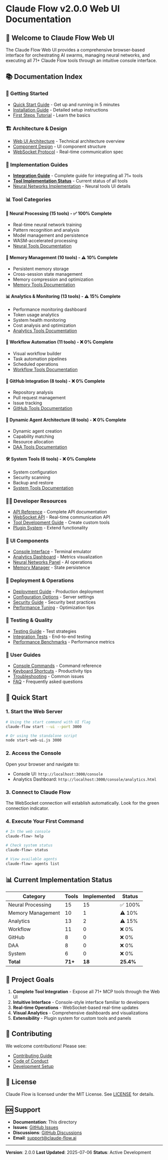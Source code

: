 # Claude Flow v2.0.0 Web UI Documentation

## 🌊 Welcome to Claude Flow Web UI

The Claude Flow Web UI provides a comprehensive browser-based interface for orchestrating AI swarms, managing neural networks, and executing all 71+ Claude Flow tools through an intuitive console interface.

## 📚 Documentation Index

### 🚀 Getting Started
- [Quick Start Guide](./QUICK_START.md) - Get up and running in 5 minutes
- [Installation Guide](./INSTALLATION.md) - Detailed setup instructions
- [First Steps Tutorial](./TUTORIAL.md) - Learn the basics

### 🏗️ Architecture & Design
- [Web UI Architecture](../web-ui-architecture.md) - Technical architecture overview
- [Component Design](./COMPONENT_DESIGN.md) - UI component structure
- [WebSocket Protocol](./WEBSOCKET_PROTOCOL.md) - Real-time communication spec

### 🔧 Implementation Guides
- **[Integration Guide](./INTEGRATION_GUIDE.md)** - Complete guide for integrating all 71+ tools
- **[Tool Implementation Status](./TOOL_IMPLEMENTATION_STATUS.md)** - Current status of all tools
- [Neural Networks Implementation](../ui/console/neural-networks-demo.md) - Neural tools UI details

### 📊 Tool Categories

#### 🧠 Neural Processing (15 tools) - ✅ 100% Complete
- Real-time neural network training
- Pattern recognition and analysis
- Model management and persistence
- WASM-accelerated processing
- [Neural Tools Documentation](./tools/NEURAL_TOOLS.md)

#### 💾 Memory Management (10 tools) - ⚠️ 10% Complete
- Persistent memory storage
- Cross-session state management
- Memory compression and optimization
- [Memory Tools Documentation](./tools/MEMORY_TOOLS.md)

#### 📊 Analytics & Monitoring (13 tools) - ⚠️ 15% Complete
- Performance monitoring dashboard
- Token usage analytics
- System health monitoring
- Cost analysis and optimization
- [Analytics Tools Documentation](./tools/ANALYTICS_TOOLS.md)

#### 🔄 Workflow Automation (11 tools) - ❌ 0% Complete
- Visual workflow builder
- Task automation pipelines
- Scheduled operations
- [Workflow Tools Documentation](./tools/WORKFLOW_TOOLS.md)

#### 🐙 GitHub Integration (8 tools) - ❌ 0% Complete
- Repository analysis
- Pull request management
- Issue tracking
- [GitHub Tools Documentation](./tools/GITHUB_TOOLS.md)

#### 🤖 Dynamic Agent Architecture (8 tools) - ❌ 0% Complete
- Dynamic agent creation
- Capability matching
- Resource allocation
- [DAA Tools Documentation](./tools/DAA_TOOLS.md)

#### 🛠️ System Tools (6 tools) - ❌ 0% Complete
- System configuration
- Security scanning
- Backup and restore
- [System Tools Documentation](./tools/SYSTEM_TOOLS.md)

### 👩‍💻 Developer Resources
- [API Reference](./API_REFERENCE.md) - Complete API documentation
- [WebSocket API](./WEBSOCKET_API.md) - Real-time communication API
- [Tool Development Guide](./TOOL_DEVELOPMENT.md) - Create custom tools
- [Plugin System](./PLUGIN_SYSTEM.md) - Extend functionality

### 🎨 UI Components
- [Console Interface](./components/CONSOLE.md) - Terminal emulator
- [Analytics Dashboard](./components/ANALYTICS.md) - Metrics visualization
- [Neural Networks Panel](./components/NEURAL_PANEL.md) - AI operations
- [Memory Manager](./components/MEMORY_MANAGER.md) - State persistence

### 🚦 Deployment & Operations
- [Deployment Guide](./DEPLOYMENT.md) - Production deployment
- [Configuration Options](./CONFIGURATION.md) - Server settings
- [Security Guide](./SECURITY.md) - Security best practices
- [Performance Tuning](./PERFORMANCE.md) - Optimization tips

### 🧪 Testing & Quality
- [Testing Guide](./TESTING.md) - Test strategies
- [Integration Tests](./tests/INTEGRATION_TESTS.md) - End-to-end testing
- [Performance Benchmarks](./BENCHMARKS.md) - Performance metrics

### 📖 User Guides
- [Console Commands](./user-guide/CONSOLE_COMMANDS.md) - Command reference
- [Keyboard Shortcuts](./user-guide/SHORTCUTS.md) - Productivity tips
- [Troubleshooting](./user-guide/TROUBLESHOOTING.md) - Common issues
- [FAQ](./user-guide/FAQ.md) - Frequently asked questions

## 🚀 Quick Start

### 1. Start the Web Server
```bash
# Using the start command with UI flag
claude-flow start --ui --port 3000

# Or using the standalone script
node start-web-ui.js 3000
```

### 2. Access the Console
Open your browser and navigate to:
- Console UI: `http://localhost:3000/console`
- Analytics Dashboard: `http://localhost:3000/console/analytics.html`

### 3. Connect to Claude Flow
The WebSocket connection will establish automatically. Look for the green connection indicator.

### 4. Execute Your First Command
```bash
# In the web console
claude-flow> help

# Check system status
claude-flow> status

# View available agents
claude-flow> agents list
```

## 📊 Current Implementation Status

| Category | Tools | Implemented | Status |
|----------|-------|-------------|---------|
| Neural Processing | 15 | 15 | ✅ 100% |
| Memory Management | 10 | 1 | ⚠️ 10% |
| Analytics | 13 | 2 | ⚠️ 15% |
| Workflow | 11 | 0 | ❌ 0% |
| GitHub | 8 | 0 | ❌ 0% |
| DAA | 8 | 0 | ❌ 0% |
| System | 6 | 0 | ❌ 0% |
| **Total** | **71+** | **18** | **25.4%** |

## 🎯 Project Goals

1. **Complete Tool Integration** - Expose all 71+ MCP tools through the Web UI
2. **Intuitive Interface** - Console-style interface familiar to developers
3. **Real-time Operations** - WebSocket-based real-time updates
4. **Visual Analytics** - Comprehensive dashboards and visualizations
5. **Extensibility** - Plugin system for custom tools and panels

## 🤝 Contributing

We welcome contributions! Please see:
- [Contributing Guide](../../CONTRIBUTING.md)
- [Code of Conduct](../../CODE_OF_CONDUCT.md)
- [Development Setup](./DEVELOPMENT.md)

## 📝 License

Claude Flow is licensed under the MIT License. See [LICENSE](../../LICENSE) for details.

## 🆘 Support

- **Documentation**: This directory
- **Issues**: [GitHub Issues](https://github.com/ruvnet/claude-flow/issues)
- **Discussions**: [GitHub Discussions](https://github.com/ruvnet/claude-flow/discussions)
- **Email**: support@claude-flow.ai

---

**Version**: 2.0.0
**Last Updated**: 2025-07-06
**Status**: Active Development

